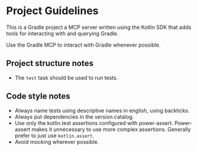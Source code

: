 # Project Guidelines

This is a Gradle project a MCP server written using the Kotlin SDK that adds tools for interacting with and querying Gradle.

Use the Gradle MCP to interact with Gradle whenever possible.

## Project structure notes

* The `test` task should be used to run tests.

## Code style notes

* Always name tests using descriptive names in english, using backticks.
* Always put dependencies in the version catalog.
* Use only the kotlin.test assertions configured with power-assert. Power-assert makes it unnecessary to use more complex assertions. Generally prefer to just use `kotlin.assert`.
* Avoid mocking wherever possible.
